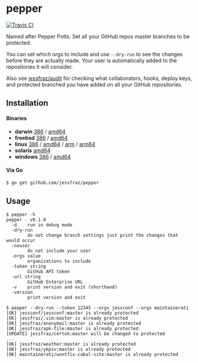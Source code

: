 # pepper

[![Travis CI](https://travis-ci.org/jessfraz/pepper.svg?branch=master)](https://travis-ci.org/jessfraz/pepper)

Named after Pepper Potts. Set all your GitHub repos master branches to be
protected.

You can set which orgs to include and use `--dry-run` to see the
changes before they are actually made. Your user is automatically added to the
repositories it will consider.

Also see [jessfraz/audit](https://github.com/jessfraz/audit) for checking what
collaborators, hooks, deploy keys, and protected branched you have added on
all your GitHub repositories.

## Installation

#### Binaries

- **darwin** [386](https://github.com/jessfraz/pepper/releases/download/v0.1.0/pepper-darwin-386) / [amd64](https://github.com/jessfraz/pepper/releases/download/v0.1.0/pepper-darwin-amd64)
- **freebsd** [386](https://github.com/jessfraz/pepper/releases/download/v0.1.0/pepper-freebsd-386) / [amd64](https://github.com/jessfraz/pepper/releases/download/v0.1.0/pepper-freebsd-amd64)
- **linux** [386](https://github.com/jessfraz/pepper/releases/download/v0.1.0/pepper-linux-386) / [amd64](https://github.com/jessfraz/pepper/releases/download/v0.1.0/pepper-linux-amd64) / [arm](https://github.com/jessfraz/pepper/releases/download/v0.1.0/pepper-linux-arm) / [arm64](https://github.com/jessfraz/pepper/releases/download/v0.1.0/pepper-linux-arm64)
- **solaris** [amd64](https://github.com/jessfraz/pepper/releases/download/v0.1.0/pepper-solaris-amd64)
- **windows** [386](https://github.com/jessfraz/pepper/releases/download/v0.1.0/pepper-windows-386) / [amd64](https://github.com/jessfraz/pepper/releases/download/v0.1.0/pepper-windows-amd64)

#### Via Go

```bash
$ go get github.com/jessfraz/pepper
```

## Usage

```console
$ pepper -h
pepper - v0.1.0
  -d    run in debug mode
  -dry-run
        do not change branch settings just print the changes that would occur
  -nouser
        do not include your user
  -orgs value
        organizations to include
  -token string
        GitHub API token
  -url string
        GitHub Enterprise URL
  -v    print version and exit (shorthand)
  -version
        print version and exit
```

```console
$ pepper --dry-run --token 12345 --orgs jessconf --orgs maintainerati
[OK] jessconf/jessconf:master is already protected
[OK] jessfraz/.vim:master is already protected
[OK] jessfraz/anonymail:master is already protected
[OK] jessfraz/apk-file:master is already protected
[UPDATE] jessfraz/certok:master will be changed to protected
...
[OK] jessfraz/weather:master is already protected
[OK] jessfraz/ykpiv:master is already protected
[OK] maintainerati/wontfix-cabal-site:master is already protected
```
